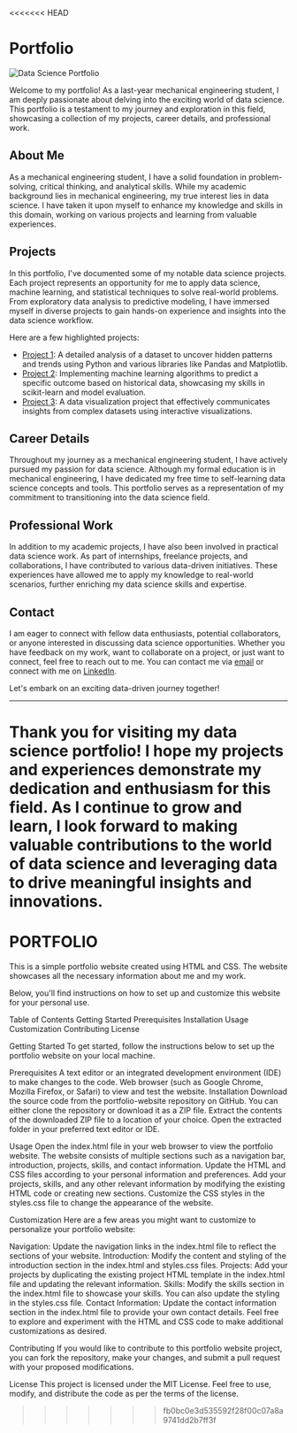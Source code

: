 <<<<<<< HEAD
# Portfolio

![Data Science Portfolio](https://avaneesh-pathak.github.io/PORTFOLIO/)

Welcome to my portfolio! As a last-year mechanical engineering student, I am deeply passionate about delving into the exciting world of data science. This portfolio is a testament to my journey and exploration in this field, showcasing a collection of my projects, career details, and professional work.

## About Me

As a mechanical engineering student, I have a solid foundation in problem-solving, critical thinking, and analytical skills. While my academic background lies in mechanical engineering, my true interest lies in data science. I have taken it upon myself to enhance my knowledge and skills in this domain, working on various projects and learning from valuable experiences.

## Projects

In this portfolio, I've documented some of my notable data science projects. Each project represents an opportunity for me to apply data science, machine learning, and statistical techniques to solve real-world problems. From exploratory data analysis to predictive modeling, I have immersed myself in diverse projects to gain hands-on experience and insights into the data science workflow.

Here are a few highlighted projects:

- [Project 1](https://github.com/Avaneesh-Pathak/Sales-Prediction): A detailed analysis of a dataset to uncover hidden patterns and trends using Python and various libraries like Pandas and Matplotlib.
- [Project 2](https://github.com/Avaneesh-Pathak/Student-Perfoamance-Prediction): Implementing machine learning algorithms to predict a specific outcome based on historical data, showcasing my skills in scikit-learn and model evaluation.
- [Project 3](https://github.com/Avaneesh-Pathak/IMDB_Data_Scrapping): A data visualization project that effectively communicates insights from complex datasets using interactive visualizations.

## Career Details

Throughout my journey as a mechanical engineering student, I have actively pursued my passion for data science. Although my formal education is in mechanical engineering, I have dedicated my free time to self-learning data science concepts and tools. This portfolio serves as a representation of my commitment to transitioning into the data science field.

## Professional Work

In addition to my academic projects, I have also been involved in practical data science work. As part of internships, freelance projects, and collaborations, I have contributed to various data-driven initiatives. These experiences have allowed me to apply my knowledge to real-world scenarios, further enriching my data science skills and expertise.

## Contact

I am eager to connect with fellow data enthusiasts, potential collaborators, or anyone interested in discussing data science opportunities. Whether you have feedback on my work, want to collaborate on a project, or just want to connect, feel free to reach out to me. You can contact me via [email](mailto:your-email@example.com) or connect with me on [LinkedIn](https://www.linkedin.com/in/your-profile).

Let's embark on an exciting data-driven journey together!

---

Thank you for visiting my data science portfolio! I hope my projects and experiences demonstrate my dedication and enthusiasm for this field. As I continue to grow and learn, I look forward to making valuable contributions to the world of data science and leveraging data to drive meaningful insights and innovations.
=======
# PORTFOLIO

This is a simple portfolio website created using HTML and CSS.
The website showcases all the necessary information about me and my work.


Below, you'll find instructions on how to set up and customize this website for your personal use.

Table of Contents
Getting Started
Prerequisites
Installation
Usage
Customization
Contributing
License


Getting Started
To get started, follow the instructions below to set up the portfolio website on your local machine.

Prerequisites
A text editor or an integrated development environment (IDE) to make changes to the code.
Web browser (such as Google Chrome, Mozilla Firefox, or Safari) to view and test the website.
Installation
Download the source code from the portfolio-website repository on GitHub. You can either clone the repository or download it as a ZIP file.
Extract the contents of the downloaded ZIP file to a location of your choice.
Open the extracted folder in your preferred text editor or IDE.


Usage
Open the index.html file in your web browser to view the portfolio website.
The website consists of multiple sections such as a navigation bar, introduction, projects, skills, and contact information.
Update the HTML and CSS files according to your personal information and preferences.
Add your projects, skills, and any other relevant information by modifying the existing HTML code or creating new sections.
Customize the CSS styles in the styles.css file to change the appearance of the website.

Customization
Here are a few areas you might want to customize to personalize your portfolio website:


Navigation: Update the navigation links in the index.html file to reflect the sections of your website.
Introduction: Modify the content and styling of the introduction section in the index.html and styles.css files.
Projects: Add your projects by duplicating the existing project HTML template in the index.html file and updating the relevant information.
Skills: Modify the skills section in the index.html file to showcase your skills. You can also update the styling in the styles.css file.
Contact Information: Update the contact information section in the index.html file to provide your own contact details.
Feel free to explore and experiment with the HTML and CSS code to make additional customizations as desired.

Contributing
If you would like to contribute to this portfolio website project, you can fork the repository, make your changes, and submit a pull request with your proposed modifications.

License
This project is licensed under the MIT License. Feel free to use, modify, and distribute the code as per the terms of the license.
>>>>>>> fb0bc0e3d535592f28f00c07a8a9741dd2b7ff3f
